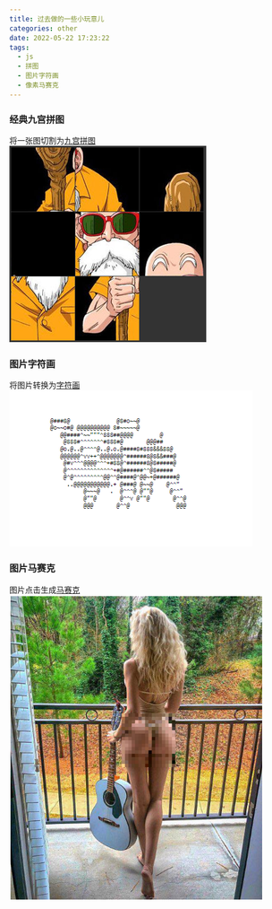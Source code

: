 ```yaml
---
title: 过去做的一些小玩意儿
categories: other
date: 2022-05-22 17:23:22
tags:
  - js
  - 拼图
  - 图片字符画
  - 像素马赛克
---
```


### 经典九宫拼图
将一张图切割为[九宫拼图](/demo/puzzle.html)
![截图](/source/image/screen/puzzle.png)

### 图片字符画
将图片转换为[字符画](/demo/char.html)
![截图](/source/image/screen/chr.png)

### 图片马赛克
图片点击生成[马赛克](/demo/pixelate.html)
![截图](/source/image/screen/pixelate.png)